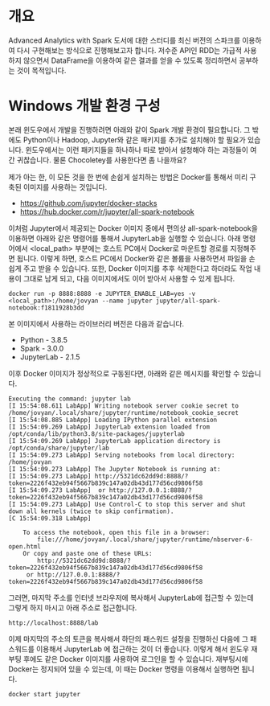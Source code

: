 # 개요
Advanced Analytics with Spark 도서에 대한 스터디를 최신 버전의 스파크를 이용하여 다시 구현해보는 방식으로 진행해보고자 합니다. 저수준 API인 RDD는 가급적 사용하지 않으면서 DataFrame을 이용하여 같은 결과를 얻을 수 있도록 정리하면서 공부하는 것이 목적입니다.

# Windows 개발 환경 구성
본래 윈도우에서 개발을 진행하려면 아래와 같이 Spark 개발 환경이 필요합니다. 그 밖에도 Python이나 Hadoop, Jupyter와 같은 패키지를 추가로 설치해야 할 필요가 있습니다. 윈도우에서는 이런 패키지들을 하나하나 따로 받아서 설청해야 하는 과정들이 여간 귀찮습니다. 물론 Chocoletey를 사용한다면 좀 나을까요?

제가 아는 한, 이 모든 것을 한 번에 손쉽게 설치하는 방법은 Docker를 통해서 미리 구축된 이미지를 사용하는 것입니다.

* https://github.com/jupyter/docker-stacks
* https://hub.docker.com/r/jupyter/all-spark-notebook

이처럼 Jupyter에서 제공되는 Docker 이미지 중에서 편의상 all-spark-notebook을 이용하면 아래와 같은 명령어를 통해서 JupyterLab을 실행할 수 있습니다. 아래 명령어에서 <local_path> 부분에는 호스트 PC에서 Docker로 마운트할 경로를 지정해주면 됩니다. 이렇게 하면, 호스트 PC에서 Docker와 같은 볼륨을 사용하면서 파일을 손쉽게 주고 받을 수 있습니다. 또한, Docker 이미지를 추후 삭제한다고 하더라도 작업 내용이 그대로 남게 되고, 다음 이미지에서도 이어 받아서 사용할 수 있게 됩니다.

```
docker run -p 8888:8888 -e JUPYTER_ENABLE_LAB=yes -v <local_path>:/home/jovyan --name jupyter jupyter/all-spark-notebook:f1811928b3dd
```

본 이미지에서 사용하는 라이브러리 버전은 다음과 같습니다. 

* Python - 3.8.5
* Spark - 3.0.0
* JupyterLab - 2.1.5

이후 Docker 이미지가 정상적으로 구동된다면, 아래와 같은 메시지를 확인할 수 있습니다.

```
Executing the command: jupyter lab
[I 15:54:08.611 LabApp] Writing notebook server cookie secret to /home/jovyan/.local/share/jupyter/runtime/notebook_cookie_secret
[I 15:54:08.885 LabApp] Loading IPython parallel extension
[I 15:54:09.269 LabApp] JupyterLab extension loaded from /opt/conda/lib/python3.8/site-packages/jupyterlab
[I 15:54:09.269 LabApp] JupyterLab application directory is /opt/conda/share/jupyter/lab
[I 15:54:09.273 LabApp] Serving notebooks from local directory: /home/jovyan
[I 15:54:09.273 LabApp] The Jupyter Notebook is running at:
[I 15:54:09.273 LabApp] http://5321dc62dd9d:8888/?token=2226f432eb94f5667b839c147a02db43d177d56cd9806f58
[I 15:54:09.273 LabApp]  or http://127.0.0.1:8888/?token=2226f432eb94f5667b839c147a02db43d177d56cd9806f58
[I 15:54:09.273 LabApp] Use Control-C to stop this server and shut down all kernels (twice to skip confirmation).
[C 15:54:09.318 LabApp]

    To access the notebook, open this file in a browser:
        file:///home/jovyan/.local/share/jupyter/runtime/nbserver-6-open.html
    Or copy and paste one of these URLs:
        http://5321dc62dd9d:8888/?token=2226f432eb94f5667b839c147a02db43d177d56cd9806f58
     or http://127.0.0.1:8888/?token=2226f432eb94f5667b839c147a02db43d177d56cd9806f58
```

그러면, 마지막 주소를 인터넷 브라우저에 복사해서 JupyterLab에 접근할 수 있는데 그렇게 하지 마시고 아래 주소로 접근합니다.

```
http://localhost:8888/lab
```

이제 마지막의 주소의 토큰을 복사해서 하단의 패스워드 설정을 진행하신 다음에 그 패스워드를 이용해서 JupyterLab 에 접근하는 것이 더 좋습니다. 이렇게 해서 윈도우 재부팅 후에도 같은 Docker 이미지를 사용하여 로그인을 할 수 있습니다. 재부팅시에 Docker는 정지되어 있을 수 있는데, 이 때는 Docker 명령을 이용해서 실행하면 됩니다.

```
docker start jupyter
```
